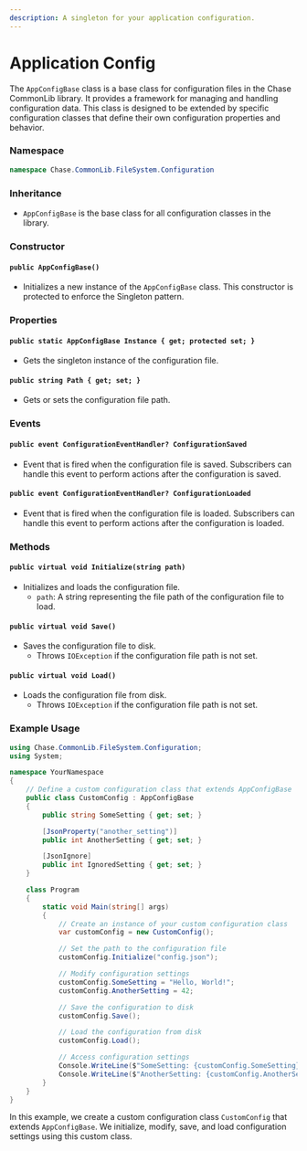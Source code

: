 ```yaml
---
description: A singleton for your application configuration.
---
```


# Application Config

The `AppConfigBase` class is a base class for configuration files in the Chase CommonLib library. It provides a framework for managing and handling configuration data. This class is designed to be extended by specific configuration classes that define their own configuration properties and behavior.

### Namespace

```csharp
namespace Chase.CommonLib.FileSystem.Configuration
```

### Inheritance

* `AppConfigBase` is the base class for all configuration classes in the library.

### Constructor

#### `public AppConfigBase()`

* Initializes a new instance of the `AppConfigBase` class. This constructor is protected to enforce the Singleton pattern.

### Properties

#### `public static AppConfigBase Instance { get; protected set; }`

* Gets the singleton instance of the configuration file.

#### `public string Path { get; set; }`

* Gets or sets the configuration file path.

### Events

#### `public event ConfigurationEventHandler? ConfigurationSaved`

* Event that is fired when the configuration file is saved. Subscribers can handle this event to perform actions after the configuration is saved.

#### `public event ConfigurationEventHandler? ConfigurationLoaded`

* Event that is fired when the configuration file is loaded. Subscribers can handle this event to perform actions after the configuration is loaded.

### Methods

#### `public virtual void Initialize(string path)`

* Initializes and loads the configuration file.
  * `path`: A string representing the file path of the configuration file to load.

#### `public virtual void Save()`

* Saves the configuration file to disk.
  * Throws `IOException` if the configuration file path is not set.

#### `public virtual void Load()`

* Loads the configuration file from disk.
  * Throws `IOException` if the configuration file path is not set.

### Example Usage

```csharp
using Chase.CommonLib.FileSystem.Configuration;
using System;

namespace YourNamespace
{
    // Define a custom configuration class that extends AppConfigBase
    public class CustomConfig : AppConfigBase
    {
        public string SomeSetting { get; set; }

        [JsonProperty("another_setting")]
        public int AnotherSetting { get; set; }

        [JsonIgnore]
        public int IgnoredSetting { get; set; }
    }

    class Program
    {
        static void Main(string[] args)
        {
            // Create an instance of your custom configuration class
            var customConfig = new CustomConfig();

            // Set the path to the configuration file
            customConfig.Initialize("config.json");

            // Modify configuration settings
            customConfig.SomeSetting = "Hello, World!";
            customConfig.AnotherSetting = 42;

            // Save the configuration to disk
            customConfig.Save();

            // Load the configuration from disk
            customConfig.Load();

            // Access configuration settings
            Console.WriteLine($"SomeSetting: {customConfig.SomeSetting}");
            Console.WriteLine($"AnotherSetting: {customConfig.AnotherSetting}");
        }
    }
}
```

In this example, we create a custom configuration class `CustomConfig` that extends `AppConfigBase`. We initialize, modify, save, and load configuration settings using this custom class.
